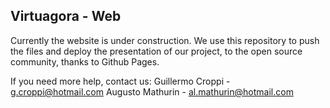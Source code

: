 ## Virtuagora - Web ##
Currently the website is under construction. 
We use this repository to push the files and deploy the presentation of our project, to the open source community, thanks to Github Pages.

If you need more help, contact us:
Guillermo Croppi - g.croppi@hotmail.com
Augusto Mathurin - al.mathurin@hotmail.com
